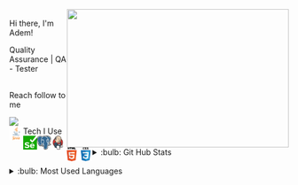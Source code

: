 <img src="https://media1.giphy.com/media/iIqmM5tTjmpOB9mpbn/giphy.gif?cid=ecf05e47mq0k8vzqcgf6y7otybzvqi2rba00ke9vdlvz3y89&rid=giphy.gif&ct=g" align="right" width="400" height="250">

<br />
Hi there, I'm Adem!

Quality Assurance | QA - Tester

<br />
Reach follow to me 

[<img widht="22" src="https://img.shields.io/badge/linkedin-%230077B5.svg?style=for-the-badge&logo=linkedin&logoColor=white" align="left" />][LinkedIn]

<br />
Tech I Use
<img align="left" src="https://raw.githubusercontent.com/github/explore/5b3600551e122a3277c2c5368af2ad5725ffa9a1/topics/java/java.png" weight="25" height="25">
<img align="left" src="https://raw.githubusercontent.com/github/explore/5b3600551e122a3277c2c5368af2ad5725ffa9a1/topics/selenium/selenium.png" weight="25" height="25">
<img align="left" src="https://raw.githubusercontent.com/github/explore/5b3600551e122a3277c2c5368af2ad5725ffa9a1/topics/postgresql/postgresql.png" weight="25" height="25">
<img align="left" src="https://raw.githubusercontent.com/github/explore/5b3600551e122a3277c2c5368af2ad5725ffa9a1/topics/jenkins/jenkins.png" weight="25" height="25">
<img align="left" src="https://raw.githubusercontent.com/github/explore/5b3600551e122a3277c2c5368af2ad5725ffa9a1/topics/html/html.png" weight="25" height="25">
<img align="left" src="https://raw.githubusercontent.com/github/explore/5b3600551e122a3277c2c5368af2ad5725ffa9a1/topics/css/css.png" weight="25" height="25">



<br />
<br />
<details>
<summary>:bulb: Git Hub Stats</summary>
  <h3>Gecici bir arizadan dolayi kullanilmamaktadir... :D</h3>
<img src="https://github-readme-stats.vercel.app/api?username=ademyusufadiguzel&theme=radical">
</details>

<br />
<details>
    <h3>Gecici bir arizadan dolayi kullanilmamaktadir... :D</h3>
<summary>:bulb: Most Used Languages</summary>
<img src="https://github-readme-stats.vercel.app/api/top-langs/?username=ademyusufadiguzel&layout=compact&theme=radical">
</details>


[LinkedIn]: https://www.linkedin.com/in/ademyusufadiguzel/
